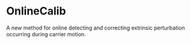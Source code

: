 # OnlineCalib
A new method for online detecting and correcting extrinsic perturbation occurring during carrier motion. 
